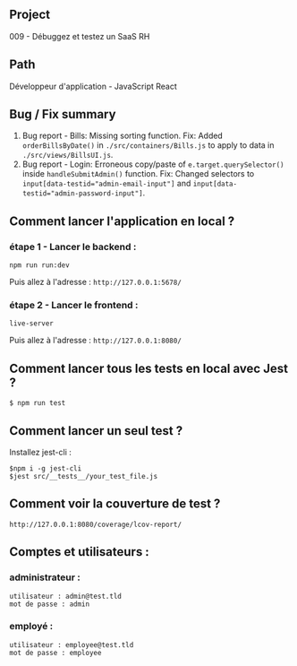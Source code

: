 ## Project
009 - Débuggez et testez un SaaS RH

## Path 
Développeur d'application - JavaScript React

## Bug / Fix summary 
1. Bug report - Bills: Missing sorting function. Fix: Added `orderBillsByDate()` in `./src/containers/Bills.js` to apply to data in `./src/views/BillsUI.js`.
2. Bug report - Login: Erroneous copy/paste of `e.target.querySelector()` inside `handleSubmitAdmin()` function. Fix: Changed selectors to `input[data-testid="admin-email-input"]` and `input[data-testid="admin-password-input"]`. 
## Comment lancer l'application en local ?

### étape 1 - Lancer le backend :

```
npm run run:dev
```

Puis allez à l'adresse : `http://127.0.0.1:5678/`

### étape 2 - Lancer le frontend :

```
live-server
```

Puis allez à l'adresse : `http://127.0.0.1:8080/`


## Comment lancer tous les tests en local avec Jest ?

```
$ npm run test
```

## Comment lancer un seul test ?

Installez jest-cli :

```
$npm i -g jest-cli
$jest src/__tests__/your_test_file.js
```

## Comment voir la couverture de test ?

`http://127.0.0.1:8080/coverage/lcov-report/`

## Comptes et utilisateurs :

### administrateur : 
```
utilisateur : admin@test.tld 
mot de passe : admin
```
### employé :
```
utilisateur : employee@test.tld
mot de passe : employee
```
